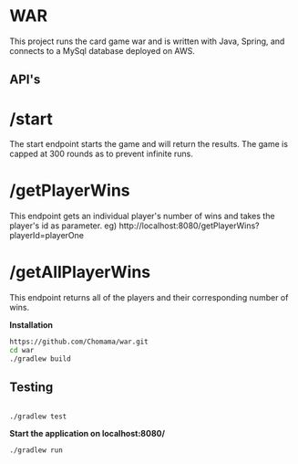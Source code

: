 # WAR

This project runs the card game war and is written with Java, Spring, and connects to a MySql database deployed on AWS.


## API's

# /start
The start endpoint starts the game and will return the results.  The game is capped at 300 rounds as to prevent infinite runs.  

# /getPlayerWins
This endpoint gets an individual player's number of wins and takes the player's id as parameter.
eg) http://localhost:8080/getPlayerWins?playerId=playerOne

# /getAllPlayerWins
This endpoint returns all of the players and their corresponding number of wins.

**Installation**

```bash
https://github.com/Chomama/war.git
cd war
./gradlew build
```

## Testing

```bash

./gradlew test

```


**Start the application on localhost:8080/**

```
./gradlew run

```

